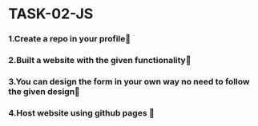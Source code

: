 # TASK-02-JS

### 1.Create a repo in your profile:raised_hands:

### 2.Built a website with the given functionality:confetti_ball:

### 3.You can design the form in your own way no need to follow the given design:100:

### 4.Host website using github pages :1st_place_medal:

